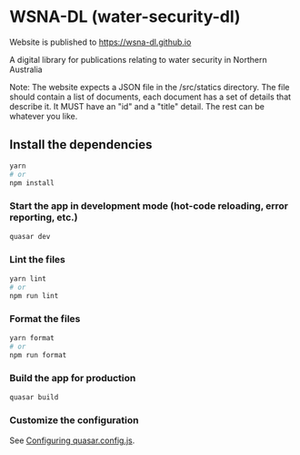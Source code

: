 # WSNA-DL (water-security-dl)

Website is published to https://wsna-dl.github.io

A digital library for publications relating to water security in Northern Australia

Note: The website expects a JSON file in the /src/statics directory. The file should contain a list of documents, each document has a set of details that describe it. It MUST have an "id" and a "title" detail. The rest can be whatever you like.

## Install the dependencies

```bash
yarn
# or
npm install
```

### Start the app in development mode (hot-code reloading, error reporting, etc.)

```bash
quasar dev
```

### Lint the files

```bash
yarn lint
# or
npm run lint
```

### Format the files

```bash
yarn format
# or
npm run format
```

### Build the app for production

```bash
quasar build
```

### Customize the configuration

See [Configuring quasar.config.js](https://v2.quasar.dev/quasar-cli-vite/quasar-config-js).
